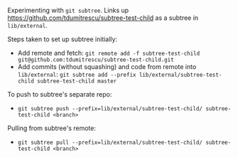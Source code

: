 Experimenting with `git subtree`. Links up https://github.com/tdumitrescu/subtree-test-child as a subtree in `lib/external`.

Steps taken to set up subtree initially:
- Add remote and fetch: `git remote add -f subtree-test-child git@github.com:tdumitrescu/subtree-test-child.git`
- Add commits (without squashing) and code from remote into `lib/external`: `git subtree add --prefix lib/external/subtree-test-child subtree-test-child master`

To push to subtree's separate repo:
- `git subtree push --prefix=lib/external/subtree-test-child/ subtree-test-child <branch>`

Pulling from subtree's remote:
- `git subtree pull --prefix=lib/external/subtree-test-child/ subtree-test-child <branch>`
